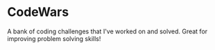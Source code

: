 # CodeWars
A bank of coding challenges that I've worked on and solved. Great for improving problem solving skills!
